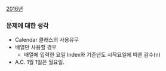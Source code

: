[2016년](https://programmers.co.kr/learn/courses/30/lessons/12901)

### 문제에 대한 생각
- Calendar 클래스의 사용유무
- 배열만 사용할 경우
    - 배열에 입력한 요일 Index와 기준년도 시작요일에 따른 감수(n)
- A.C. 1월 1일은 월요일.
